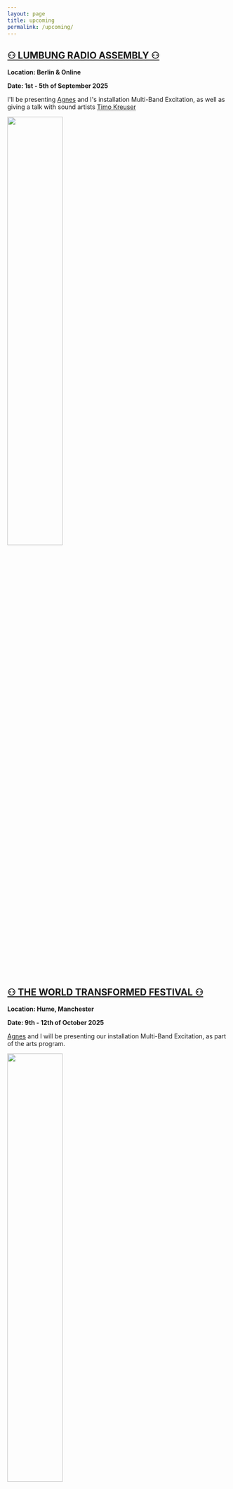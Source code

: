 ```yaml
---
layout: page
title: upcoming
permalink: /upcoming/
---
```


<h2><a href="https://lumbungradio.org/">⚇ LUMBUNG RADIO ASSEMBLY ⚇</a></h2>
<p><b>Location: Berlin & Online</b></p>
<p><b>Date: 1st - 5th of September 2025</b></p>
<p>I'll be presenting <a href="https://agnescameron.info/">Agnes</a> and I's installation Multi-Band Excitation, as well as giving a talk with sound artists <a href="https://ausland.berlin/artist/timo-kreuser">Timo Kreuser</a></p>
<a href="/assets/img/posters/multi-band-berlin.jpeg"><img src="/assets/img/posters/multi-band-berlin.jpeg" height="auto" width="50%"/></a>
<br>
<h2><a href="https://theworldtransformed.org/">⚇ THE WORLD TRANSFORMED FESTIVAL ⚇</a></h2>
<p><b>Location: Hume, Manchester</b></p>
<p><b>Date: 9th - 12th of October 2025</b></p>
<p><a href="https://agnescameron.info/">Agnes</a> and I will be presenting our installation Multi-Band Excitation, as part of the arts program.</p>
<a href="/assets/img/posters/theworldtransformed25.jpg"><img src="/assets/img/posters/theworldtransformed25.jpg" height="auto" width="50%"/></a>
<br>
<h2><a href="https://www.holytrinitynyc.org/switched-on-goldberg">⚇ SWITCHED ON: GOLDBERG ⚇</a></h2>
<p><b>Location: Holy Trinity Lutheran Church, 3 W 65th St. New York. NY 10023. United States</b></p>
<p><b>Date: 18th of October 2025</b></p>
<p>Alongside, Agnes Cameron and Austin Philemon, I'll be performing the Goldberg Variations, in tribute to Wendy Carlos.</p>
<a href="/assets/img/posters/switchedon.JPG"><img src="/assets/img/posters/switchedon.JPG" height="auto" width="50%"/></a>
<br>
<h2><a href="/bathrooms/">⚇ BATHROOM STUDIES ⚇</a></h2>
<p><b>Location: REVEALED ON DAY</b></p>
<p><b>Date: MULTIPLE - REVEALED SHORTLY BEFORE</b></p>
<p> I'll be performing spontanous happenings in bathrooms in and outside of London as part of <a href="/bathrooms/">bathrooms (study).</a>
</p>
<a href="/assets/img/updates/bathrooms.png"><img src="/assets/img/updates/bathrooms.png" height="auto" width="50%"/></a>
<br>
<h2><a href="https://lclo.otherkat.com/">⚇ LCLO SPRING CYCLES CONCERT ⚇</a></h2>
<p><b>Location: SECRET</b></p>
<p><b>Date: POSTPONED</b></p>
<p>Alongside the <a href="https://lclo.otherkat.com">London Community Laptop Orchestra</a> I'll be performing some new work in their Spring Cycles (⚘↻) concert. More information on this to be revealed soon!</p>
<a href="/assets/img/posters/springposter1.png"><img src="/assets/img/posters/springposter1.png" height="auto" width="50%"/></a>
<br>
<br>
<br>
<p>__________</p>
<p><h2><b>ARCHIVE STARTING 03.25</b></h2></p>
<br>
<h2><a href="https://peckhamchamberorchestra.co.uk/">⚇ PECKHAM CHAMBER ORCHESTRA SUMMER CONCERT ⚇</a></h2>
<p><b>Location: Copeland Park, 133 Copeland Rd, London SE15 3SN</b></p>
<p><b>Date: 20th of August 2025</b></p>
<p>I'm joining the <a href="https://peckhamchamberorchestra.co.uk/">Peckham Chamber Orchestra</a> for another term, both conducting and working with the artist <a href="https://www.benjijeffrey.com/">Benji Jeffrey</a> on something exciting. More info soon!</p>
<a href="/assets/img/posters/pcosummer25.jpg"><img src="/assets/img/posters/pcosummer25.jpg" height="auto" width="50%"/></a>
<br>
<h2><a href="https://robidacollective.com/projects/academy-of-margins/summer-school-of-the-academy-of-margins-2025">⚇ ROBIDA RADIO GARDENING SUMMER SCHOOL ⚇</a></h2>
<p><b>Location: Topolò / Topolove</b></p>
<p><b>Date: 4th - 11th August 2025</b></p>
<p> I'll be in <a href="https://robidacollective.com/">Robida</a> with <a href="https://agnescameron.info/">Agnes</a>, doing a radio workshop and installation :)</p>
<a href="/assets/img/posters/radio-gardening-2.jpg"><img src="/assets/img/posters/radio-gardening-2.jpg" height="auto" width="50%"/></a>
<br>
<h2><a href="https://www.newmusicbiennial.co.uk/composers-and-commissions-2025/">⚇ NEW MUSIC BIENNIAL ⚇</a></h2>
<p><b>Location: Southbank Centre</b></p>
<p><b>Date: Sunday 6th July 2025</b></p>
<p> I'll be performing MARCH by <a href="https://www.uriagnon.com/">Uri Agnon</a> as part of the <a href="https://www.coma.org/">CoMA</a> choir.</p>
<a href="/assets/img/live/newmusicbiennial.jpeg"><img src="/assets/img/live/newmusicbiennial.jpeg" height="auto" width="50%"/></a>
<br>
<h2><a href="https://www.instagram.com/p/DIyje-jo3cg/">⚇ MORE ROAR! LAUNCH PARTY ⚇</a></h2>
<p><b>Location: Avalon Cafe, SE14 5RW</b></p>
<p><b>Date: Thursday 15th May</b></p>
<p> I'll be playing a short set with <a href="https://agnescameron.info/">Agnes Cameron</a> at the MORE ROAR! synthesiser launch party. I've been composing with it a bunch recently so very excited to get a look into how other artists have been approaching it!</p>
<a href="/assets/img/posters/moreroarposter.png"><img src="/assets/img/posters/moreroarposter.png" height="auto" width="50%"/></a>
<br>
<h2><a href="https://lclo.otherkat.com/ringtoneworkshop/">⚇ RINGTONE WORKSHOP ⚇</a></h2>
<p><b>Location: Arebyte Bethnal Green, 62 Roman Road, E2 0PG</b></p>
<p><b>Date: Tuesday 20th May</b></p>
<p> I am running a workshop as part of the <a href="https://lclo.otherkat.com">London Community Laptop Orchestra</a> looking at the art of ringtone composition. This is in aid of a collaboration with artist <a href="https://www.benjijeffrey.com/">Benji Jeffrey</a> on a new piece for the Peckham Chamber Orchestra's Summer Concert.</p>
<a href="/assets/img/posters/ringtoneworkshop.png"><img src="/assets/img/posters/ringtoneworkshop.png" height="auto" width="50%"/></a>
<br>

